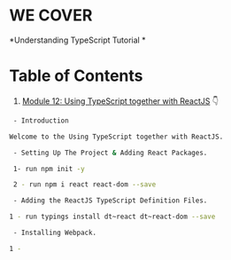 # WE COVER

*Understanding TypeScript Tutorial *

# Table of Contents


1. [Module 12: Using TypeScript together with ReactJS]() 👇

	 
```bash
 - Introduction

Welcome to the Using TypeScript together with ReactJS.
```


```bash
 - Setting Up The Project & Adding React Packages.

 1- run npm init -y

 2 - run npm i react react-dom --save
```



```bash
 - Adding the ReactJS TypeScript Definition Files.

1 - run typings install dt~react dt~react-dom --save
```


```bash
 - Installing Webpack.

1 -
```




